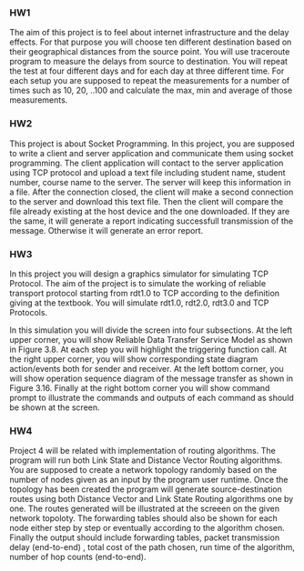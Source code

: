 ### HW1
The aim of this project is to feel about internet infrastructure and the delay effects. For that purpose you will choose ten different destination based on their geographical distances from the source point. You will use traceroute program to measure the delays from source to destination. You will repeat the test at four different days and for each day at three different time. For each setup you are supposed to repeat the measurements for a number of times such as 10, 20, ..100 and calculate the max, min and average of those measurements.
### HW2
This project is about Socket Programming. In this project, you are supposed to write a client and server application and communicate them using socket programming. The client application will contact to the server application using TCP protocol and upload a text file including student name, student number, course name to the server. The server will keep this information in a file. After the connection closed, the client will make a second connection to the server and download this text file. Then the client will compare the file already existing at the host device and the one downloaded. If they are the same, it will generate a report indicating successfull transmission of the message. Otherwise it will generate an error report.
### HW3
In this project you will design a graphics simulator for simulating TCP Protocol. The aim of the project is to simulate the working of reliable transport protocol starting from rdt1.0 to TCP according to the definition giving at the textbook. You will simulate rdt1.0, rdt2.0, rdt3.0 and TCP Protocols.

In this simulation you will divide the screen into four subsections. At the left upper corner, you will show Reliable Data Transfer Service Model as shown in Figure 3.8. At each step you will highlight the triggering function call. At the right upper corner, you will show corresponding state diagram action/events both for sender and receiver. At the left bottom corner, you will show operation sequence diagram of the message transfer as shown in Figure 3.16. Finally at the right bottom corner you will show command prompt to illustrate the commands and outputs of each command as should be shown at the screen.
### HW4
Project 4 will be related with implementation of routing algorithms. The program will run both Link State and Distance Vector Routing algorithms. You are supposed to create a network topology randomly based on the number of nodes given as an input by the program user runtime. Once the topology has been created the program will generate source-destination routes using both Distance Vector and Link State Routing algorithms one by one. The routes generated will be illustrated at the screeen on the given network topoloty. The forwarding tables should also be shown for each node either step by step or eventually according to the algorithm chosen. Finally the output should include forwarding tables, packet transmission delay (end-to-end) , total cost of the path chosen, run time of the algorithm, number of hop counts (end-to-end).
